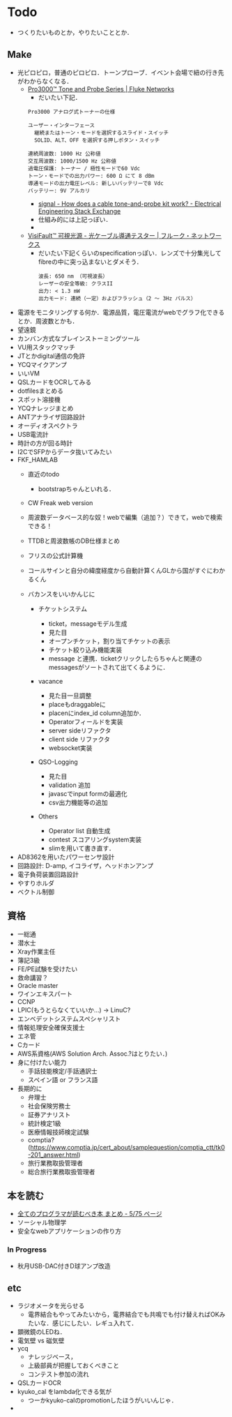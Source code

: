 # Todo
  - つくりたいものとか，やりたいこととか．

## Make
  - 光ピロピロ，普通のピロピロ．トーンプローブ．イベント会場で紐の行き先がわからなくなる．
    - [Pro3000™ Tone and Probe Series | Fluke Networks](https://jp.flukenetworks.com/datacom-cabling/installation-tools/Pro3000-Analog-Tone-and-Probe)
      - だいたい下記．
      ```
      Pro3000 アナログ式トーナーの仕様

      ユーザー・インターフェース
        継続またはトーン・モードを選択するスライド・スイッチ
        SOLID、ALT、OFF を選択する押しボタン・スイッチ

      連続周波数: 1000 Hz 公称値
      交互周波数: 1000/1500 Hz 公称値
      過電圧保護: トーナー / 極性モードで60 Vdc
      トーン・モードでの出力パワー: 600 Ω にて 8 dBm
      導通モードの出力電圧レベル: 新しいバッテリーで8 Vdc
      バッテリー: 9V アルカリ
      ```
      - [signal - How does a cable tone-and-probe kit work? - Electrical Engineering Stack Exchange](https://electronics.stackexchange.com/questions/144267/how-does-a-cable-tone-and-probe-kit-work)
      - 仕組み的には上記っぽい．
      - 
    - [VisiFault™ 可視光源 - 光ケーブル導通テスター | フルーク・ネットワークス](https://jp.flukenetworks.com/datacom-cabling/fiber-testing/VisiFault-Visual-Fault-Locator)
      - だいたい下記くらいのspecificationっぽい．レンズで十分集光してfibreの中に突っ込まないとダメそう．
        ```
        波長: 650 nm （可視波長）
        レーザーの安全等級: クラスII
        出力: < 1.3 mW
        出力モード: 連続（一定）およびフラッシュ（2 ～ 3Hz パルス）
        ```
  - 電源をモニタリングする何か．電源品質，電圧電流がwebでグラフ化できるとか．周波数とかも．
  - 望遠鏡
  - カンバン方式なブレインストーミングツール
  - VU用スタックマッチ
  - JTとかdigital通信の免許
  - YCQマイクアンプ
  - いいVM
  - QSLカードをOCRしてみる
  - dotfilesまとめる
  - スポット溶接機
  - YCQナレッジまとめ
  - ANTアナライザ回路設計
  - オーディオスペクトラ
  - USB電流計
  - 時計の方が回る時計
  - I2CでSFPからデータ抜いてみたい
  - FKF_HAMLAB
    - 直近のtodo
      - bootstrapちゃんといれる．
      
    - CW Freak web version
    - 周波数データベース的な奴！webで編集（追加？）できて，webで検索できる！
    - TTDBと周波数帳のDB仕様まとめ
    - フリスの公式計算機
    - コールサインと自分の緯度経度から自動計算くんGLから国がすぐにわかるくん
    - バカンスをいいかんじに
      - チケットシステム
        - ticket，messageモデル生成
        - 見た目
        - オープンチケット，割り当てチケットの表示
        - チケット絞り込み機能実装
        - message と連携．ticketクリックしたらちゃんと関連のmessagesがソートされて出てくるように．

      - vacance
        - 見た目一旦調整
        - placeもdraggableに
        - placenにindex_id column追加か．
        - Operatorフィールドを実装
        - server sideリファクタ
        - client side リファクタ
        - websocket実装

      - QSO-Logging
        - 見た目
        - validation 追加
        - javascでinput formの最適化
        - csv出力機能等の追加
      - Others
        - Operator list 自動生成
        - contest スコアリングsystem実装
        - slimを用いて書き直す．
  - AD8362を用いたパワーセンサ設計
  - 回路設計: D-amp, イコライザ，ヘッドホンアンプ
  - 電子負荷装置回路設計
  - やすりホルダ
  - ベクトル制御

## 資格
  - 一総通
  - 潜水士
  - Xray作業主任
  - 簿記3級
  - FE/PE試験を受けたい
  - 救命講習？
  - Oracle master
  - ワインエキスパート
  - CCNP
  - LPIC(もうとらなくていいか...) -> LinuC?
  - エンベデットシステムスペシャリスト
  - 情報処理安全確保支援士
  - エネ管
  - Cカード
  - AWS系資格(AWS Solution Arch. Assoc.?はとりたい．)
  - 身に付けたい能力
    - 手話技能検定/手話通訳士
    - スペイン語 or フランス語
  - 長期的に
    - 弁理士
    - 社会保険労務士
    - 証券アナリスト
    - 統計検定1級
    - 医療情報技師検定試験
    - comptia?(https://www.comptia.jp/cert_about/samplequestion/comptia_ctt/tk0-201_answer.html)
    - 旅行業務取扱管理者
    - 総合旅行業務取扱管理者

## 本を読む
  - [全てのプログラマが読むべき本 まとめ - 5/75 ページ](http://cielquis.net/programming-books/5.html)
  - ソーシャル物理学
  - 安全なwebアプリケーションの作り方

### In Progress
  - 秋月USB-DAC付きD球アンプ改造

## etc
- ラジオメータを光らせる
  - 電界結合もやってみたいから，電界結合でも共鳴でも付け替えればOKみたいな．感じにしたい．レギュ入れて．
- 顕微鏡のLEDね．
- 電気壁 vs 磁気壁
- ycq
  - ナレッジベース，
  - 上級部員が把握しておくべきこと
  - コンテスト参加の流れ
- QSLカードOCR
- kyuko_cal をlambda化できる気が
  - つーかkyuko-calのpromotionしたほうがいいんじゃ．
- 
